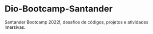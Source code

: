 # Dio-Bootcamp-Santander
Santander Bootcamp 2022!, desafios de códigos, projetos e atividades imersivas.
